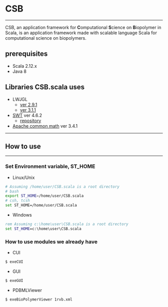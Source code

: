 # CSB
----------------------------------  

CSB, an application framework for **C**omputational **S**cience on **B**iopolymer in Scala, is an application framework made with scalable language Scala for computational science on biopolymers.


## prerequisites

- Scala 2.12.x
- Java 8

## Libraries CSB.scala uses

  -  LWJGL
      * [ver 2.9.1](https://sourceforge.net/projects/java-game-lib/files/Official%20Releases/LWJGL%202.9.1/)  
      * [ver 3.1.1](https://www.lwjgl.org/)  
  -  [SWT](https://www.eclipse.org/swt/) ver 4.6.2
        * [repository](http://archive.eclipse.org/eclipse/downloads/drops4/R-4.6.2-201611241400/)  
  -  [Apache common math](http://commons.apache.org/proper/commons-math/download_math.cgi) ver 3.4.1



---
## How to use
---

### Set Environment variable, ST_HOME

- Linux/Unix
```bash
# Assuming /home/user/CSB.scala is a root directory
# bash
export ST_HOME=/home/user/CSB.scala
# csh, tcsh
set ST_HOME=/home/user/CSB.scala
```
- Windows
```bat
rem Assuming c:\home\user\CSB.scala is a root directory
set ST_HOME=c:\home\user\CSB.scala
```

###  How to use modules we already have

- CUI
```bash
$ exeCUI
```

- GUI
```bash
$ exeGUI
```

- PDBMLViewer
```bash
$ exeBioPolymerViewer 1rvb.xml
```

